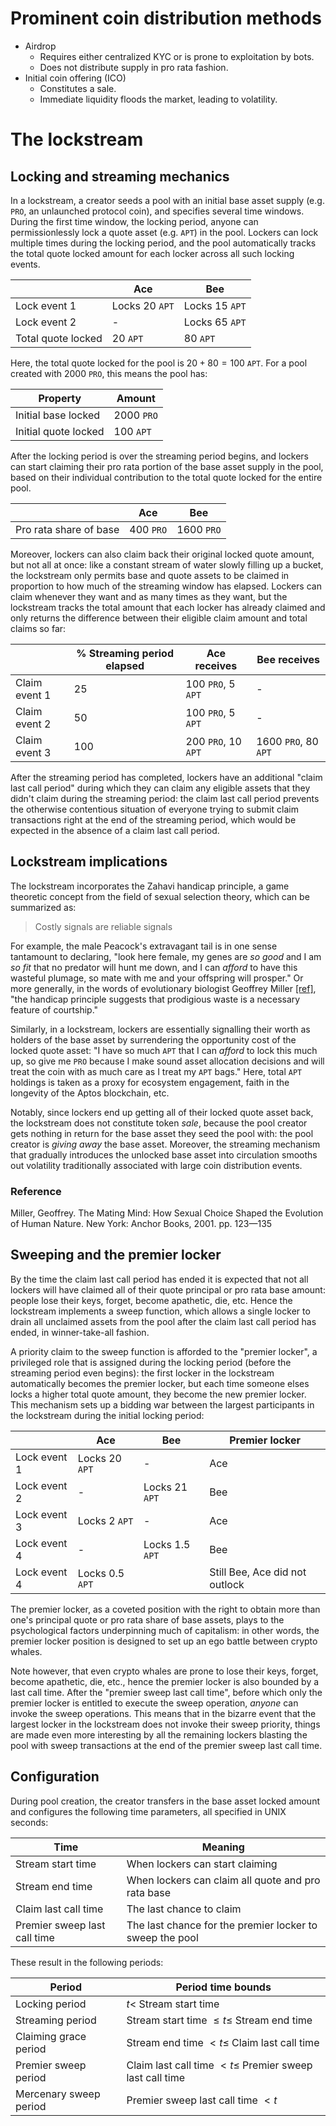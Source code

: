 # Prominent coin distribution methods

- Airdrop
  - Requires either centralized KYC or is prone to exploitation by bots.
  - Does not distribute supply in pro rata fashion.
- Initial coin offering (ICO)
  - Constitutes a sale.
  - Immediate liquidity floods the market, leading to volatility.

# The lockstream

## Locking and streaming mechanics

In a lockstream, a creator seeds a pool with an initial base asset supply (e.g. `PRO`, an unlaunched protocol coin), and specifies several time windows.
During the first time window, the locking period, anyone can permissionlessly lock a quote asset (e.g. `APT`) in the pool.
Lockers can lock multiple times during the locking period, and the pool automatically tracks the total quote locked amount for each locker across all such locking events.

|                    | Ace            | Bee            |
| ------------------ | -------------- | -------------- |
| Lock event 1       | Locks 20 `APT` | Locks 15 `APT` |
| Lock event 2       | -              | Locks 65 `APT` |
| Total quote locked | 20 `APT`       | 80 `APT`       |

Here, the total quote locked for the pool is $20 + 80 = 100$ `APT`.
For a pool created with 2000 `PRO`, this means the pool has:

| Property             | Amount     |
| -------------------- | ---------- |
| Initial base locked  | 2000 `PRO` |
| Initial quote locked | 100 `APT`  |

After the locking period is over the streaming period begins, and lockers can start claiming their pro rata portion of the base asset supply in the pool, based on their individual contribution to the total quote locked for the entire pool.

|                        | Ace       | Bee        |
| ---------------------- | --------- | ---------- |
| Pro rata share of base | 400 `PRO` | 1600 `PRO` |

Moreover, lockers can also claim back their original locked quote amount, but not all at once:
like a constant stream of water slowly filling up a bucket, the lockstream only permits base and quote assets to be claimed in proportion to how much of the streaming window has elapsed.
Lockers can claim whenever they want and as many times as they want, but the lockstream tracks the total amount that each locker has already claimed and only returns the difference between their eligible claim amount and total claims so far:

|               | % Streaming period elapsed | Ace receives        | Bee receives         |
| ------------- | -------------------------- | ------------------- | -------------------- |
| Claim event 1 | 25                         | 100 `PRO`, 5 `APT`  | -                    |
| Claim event 2 | 50                         | 100 `PRO`, 5 `APT`  | -                    |
| Claim event 3 | 100                        | 200 `PRO`, 10 `APT` | 1600 `PRO`, 80 `APT` |

After the streaming period has completed, lockers have an additional "claim last call period" during which they can claim any eligible assets that they didn't claim during the streaming period:
the claim last call period prevents the otherwise contentious situation of everyone trying to submit claim transactions right at the end of the streaming period, which would be expected in the absence of a claim last call period.

## Lockstream implications

The lockstream incorporates the Zahavi handicap principle, a game theoretic concept from the field of sexual selection theory, which can be summarized as:

> Costly signals are reliable signals

For example, the male Peacock's extravagant tail is in one sense tantamount to declaring, "look here female, my genes are *so good* and I am *so fit* that no predator will hunt me down, and I can *afford* to have this wasteful plumage, so mate with me and your offspring will prosper."
Or more generally, in the words of evolutionary biologist Geoffrey Miller [\[ref\]](#ref), "the handicap principle suggests that prodigious waste is a necessary feature of courtship."

Similarly, in a lockstream, lockers are essentially signalling their worth as holders of the base asset by surrendering the opportunity cost of the locked quote asset:
"I have so much `APT` that I can *afford* to lock this much up, so give me `PRO` because I make sound asset allocation decisions and will treat the coin with as much care as I treat my `APT` bags."
Here, total `APT` holdings is taken as a proxy for ecosystem engagement, faith in the longevity of the Aptos blockchain, etc.

Notably, since lockers end up getting all of their locked quote asset back, the lockstream does not constitute token *sale*, because the pool creator gets nothing in return for the base asset they seed the pool with:
the pool creator is *giving away* the base asset.
Moreover, the streaming mechanism that gradually introduces the unlocked base asset into circulation smooths out volatility traditionally associated with large coin distribution events.

### Reference

Miller, Geoffrey. The Mating Mind: How Sexual Choice Shaped the Evolution of Human Nature. New York: Anchor Books, 2001. pp. 123—135

## Sweeping and the premier locker

By the time the claim last call period has ended it is expected that not all lockers will have claimed all of their quote principal or pro rata base amount:
people lose their keys, forget, become apathetic, die, etc.
Hence the lockstream implements a sweep function, which allows a single locker to drain all unclaimed assets from the pool after the claim last call period has ended, in winner-take-all fashion.

A priority claim to the sweep function is afforded to the "premier locker", a privileged role that is assigned during the locking period (before the streaming period even begins):
the first locker in the lockstream automatically becomes the premier locker, but each time someone elses locks a higher total quote amount, they become the new premier locker.
This mechanism sets up a bidding war between the largest participants in the lockstream during the initial locking period:

|              | Ace             | Bee             | Premier locker                 |
| ------------ | --------------- | --------------- | ------------------------------ |
| Lock event 1 | Locks 20 `APT`  | -               | Ace                            |
| Lock event 2 | -               | Locks 21 `APT`  | Bee                            |
| Lock event 3 | Locks 2 `APT`   | -               | Ace                            |
| Lock event 4 | -               | Locks 1.5 `APT` | Bee                            |
| Lock event 4 | Locks 0.5 `APT` |                 | Still Bee, Ace did not outlock |

The premier locker, as a coveted position with the right to obtain more than one's principal quote or pro rata share of base assets, plays to the psychological factors underpinning much of capitalism:
in other words, the premier locker position is designed to set up an ego battle between crypto whales.

Note however, that even crypto whales are prone to lose their keys, forget, become apathetic, die, etc., hence the premier locker is also bounded by a last call time.
After the "premier sweep last call time", before which only the premier locker is entitled to execute the sweep operation, *anyone* can invoke the sweep operations.
This means that in the bizarre event that the largest locker in the lockstream does not invoke their sweep priority, things are made even more interesting by all the remaining lockers blasting the pool with sweep transactions at the end of the premier sweep last call time.

## Configuration

During pool creation, the creator transfers in the base asset locked amount and configures the following time parameters, all specified in UNIX seconds:

| Time                         | Meaning                                                  |
| ---------------------------- | -------------------------------------------------------- |
| Stream start time            | When lockers can start claiming                          |
| Stream end time              | When lockers can claim all quote and pro rata base       |
| Claim last call time         | The last chance to claim                                 |
| Premier sweep last call time | The last chance for the premier locker to sweep the pool |

These result in the following periods:

| Period                 | Period time bounds                                           |
| ---------------------- | ------------------------------------------------------------ |
| Locking period         | $t <$ Stream start time                                      |
| Streaming period       | Stream start time $\leq t \leq$ Stream end time              |
| Claiming grace period  | Stream end time $< t \leq$ Claim last call time              |
| Premier sweep period   | Claim last call time $< t \leq$ Premier sweep last call time |
| Mercenary sweep period | Premier sweep last call time $< t$                           |
